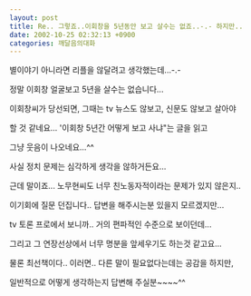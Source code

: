 ```yaml
---
layout: post
title: Re.. 그렇죠..이회창을 5년동안 보고 살수는 없죠..-.- 하지만..
date: 2002-10-25 02:32:13 +0900
categories: 깨달음의대화
---
```

별이야기 아니라면 리플을 않달려고 생각했는데...-.-
  

  
정말 이회창 얼굴보고 5년을 살수는 없습니다...
  

  
이회창씨가 당선되면, 그때는 tv 뉴스도 않보고, 신문도 않보고 살아야
  

  
할 것 같네요... '이회창 5년간 어떻게 보고 사냐"는 글을 읽고
  

  
그냥 웃음이 나오네요...^^
  

  
사실 정치 문제는 심각하게 생각을 않하거든요...
  

  
근데 말이죠... 노무현씨도 너무 친노동자적이라는 문제가 있지 않은지..
  

  
이기회에 질문 던집니다.. 답변을 해주시는분 있을지 모르겠지만...
  

  
tv 토론 프로에서 보니까.. 거의 편파적인 수준으로 보이던데...
  

  
그리고 그 연장선상에서 너무 명분을 앞세우기도 하는것 같고요...
  

  
물론 최선책이다.. 이러면.. 다른 말이 필요없다는데는 공감을 하지만,
  

  
일반적으로 어떻게 생각하는지 답변해 주실분~~~~^^